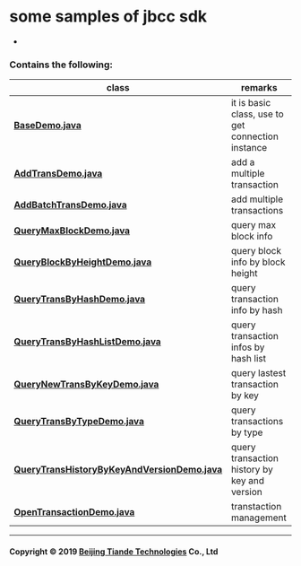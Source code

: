 ### 

#  some samples of jbcc sdk   
 +  
 
### Contains the following:
| class |    remarks      |  
|----------|-------------|
| **[BaseDemo.java](https://github.com/tiande-blockchain/jbcc-samples/blob/master/src/main/java/cn/tdchain/jbcc/samples/base/BaseDemo.java)** | it is basic class, use to get connection instance  | 
| **[AddTransDemo.java](https://github.com/tiande-blockchain/jbcc-samples/blob/master/src/main/java/cn/tdchain/jbcc/samples/AddTransDemo.java)** | add a multiple transaction  |   
| **[AddBatchTransDemo.java](https://github.com/tiande-blockchain/jbcc-samples/blob/master/src/main/java/cn/tdchain/jbcc/samples/AddBatchTransDemo.java)** | add multiple transactions |    
| **[QueryMaxBlockDemo.java](https://github.com/tiande-blockchain/jbcc-samples/blob/master/src/main/java/cn/tdchain/jbcc/samples/QueryMaxBlockDemo.java)** | query max block info |    
| **[QueryBlockByHeightDemo.java](https://github.com/tiande-blockchain/jbcc-samples/blob/master/src/main/java/cn/tdchain/jbcc/samples/QueryBlockByHeightDemo.java)** | query block info by block height |    
| **[QueryTransByHashDemo.java](https://github.com/tiande-blockchain/jbcc-samples/blob/master/src/main/java/cn/tdchain/jbcc/samples/QueryTransByHashDemo.java)** | query transaction info by hash |    
| **[QueryTransByHashListDemo.java](https://github.com/tiande-blockchain/jbcc-samples/blob/master/src/main/java/cn/tdchain/jbcc/samples/QueryTransByHashListDemo.java)** | query transaction infos by hash list |    
| **[QueryNewTransByKeyDemo.java](https://github.com/tiande-blockchain/jbcc-samples/blob/master/src/main/java/cn/tdchain/jbcc/samples/QueryNewTransByKeyDemo.java)** | query lastest transaction by key |    
| **[QueryTransByTypeDemo.java](https://github.com/tiande-blockchain/jbcc-samples/blob/master/src/main/java/cn/tdchain/jbcc/samples/QueryTransByTypeDemo.java)** | query transactions by type |    
| **[QueryTransHistoryByKeyAndVersionDemo.java](https://github.com/tiande-blockchain/jbcc-samples/blob/master/src/main/java/cn/tdchain/jbcc/samples/QueryTransHistoryByKeyAndVersionDemo.java)** | query transaction history by key and version |    
| **[OpenTransactionDemo.java](https://github.com/tiande-blockchain/jbcc-samples/blob/master/src/main/java/cn/tdchain/jbcc/samples/OpenTransactionDemo.java)** | transtaction management |    

---
#### Copyright © 2019 [Beijing Tiande Technologies](http://tdchain.cn/) Co., Ltd
